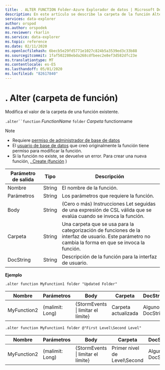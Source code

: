 ```yaml
---
title: . ALTER FUNCTION Folder-Azure Explorador de datos | Microsoft Docs
description: En este artículo se describe la carpeta de la función Alter en Azure Explorador de datos.
services: data-explorer
author: orspod
ms.author: orspodek
ms.reviewer: rkarlin
ms.service: data-explorer
ms.topic: reference
ms.date: 02/11/2020
ms.openlocfilehash: 6becb5e29fd5771e1027c824b5a3539ed3c33b88
ms.sourcegitcommit: 1faf502280ebda268cdfbeec2e8ef3d582dfc23e
ms.translationtype: MT
ms.contentlocale: es-ES
ms.lasthandoff: 05/01/2020
ms.locfileid: "82617840"
---
```

# <a name="alter-function-folder"></a>. Alter (carpeta de función)

Modifica el valor de la carpeta de una función existente.

`.alter``function` *FunctionName* `folder` *Carpeta* functionname

> [!NOTE]
> * Requiere [permiso de administrador de base de datos](../management/access-control/role-based-authorization.md)
> * El [usuario de base de datos](../management/access-control/role-based-authorization.md) que creó originalmente la función tiene permiso para modificar la función. 
> * Si la función no existe, se devuelve un error. Para crear una nueva función, [. Create (función](create-function.md) )

|Parámetro de salida |Tipo |Descripción
|---|---|--- 
|Nombre  |String |El nombre de la función. 
|Parámetros  |String |Los parámetros que requiere la función.
|Body  |String |(Cero o más) Instrucciones Let seguidas de una expresión de CSL válida que se evalúa cuando se invoca la función.
|Carpeta|String|Una carpeta que se usa para la categorización de funciones de la interfaz de usuario. Este parámetro no cambia la forma en que se invoca la función.
|DocString|String|Descripción de la función para la interfaz de usuario.

**Ejemplo** 

```kusto
.alter function MyFunction1 folder "Updated Folder"
```
    
|Nombre |Parámetros |Body|Carpeta|DocString
|---|---|---|---|---
|MyFunction2 |(malimit: Long)| {StormEvents &#124; limitar el límite}|Carpeta actualizada|Algunos DocString|

```kusto
.alter function MyFunction1 folder @"First Level\Second Level"
```
    
|Nombre |Parámetros |Body|Carpeta|DocString
|---|---|---|---|---
|MyFunction2 |(malimit: Long)| {StormEvents &#124; limitar el límite}|Primer nivel de Level\Second|Algunos DocString|